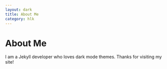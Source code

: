 ```yaml
---
layout: dark
title: About Me 
category: hlk 
---
```

# About Me

I am a Jekyll developer who loves dark mode themes. Thanks for visiting my site!
